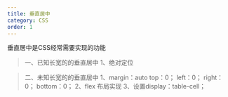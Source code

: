 ```yaml
---
title: 垂直居中
category: CSS
order: 1
---
```


垂直居中是CSS经常需要实现的功能

> 一、已知长宽的的垂直居中
  1、绝对定位
 

> 二、未知长宽的的垂直居中
  1、margin：auto
    top：0；
    left：0；
    right：0；
    bottom：0；
  2、flex 布局实现
  3、设置display：table-cell；

